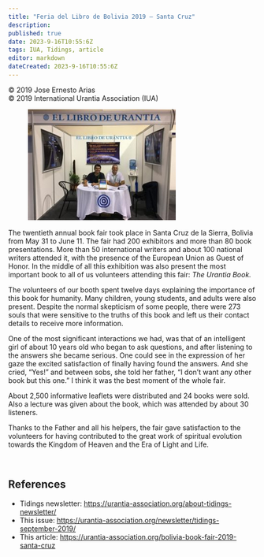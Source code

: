 ```yaml
---
title: "Feria del Libro de Bolivia 2019 – Santa Cruz"
description: 
published: true
date: 2023-9-16T10:55:6Z
tags: IUA, Tidings, article
editor: markdown
dateCreated: 2023-9-16T10:55:6Z
---
```


<p class="v-card v-sheet theme--light gray lighten-3 px-2">© 2019 Jose Ernesto Arias<br>© 2019 International Urantia Association (IUA)</p>

<figure id="Figure_1" class="image urantiapedia image-style-align-left">
<img src="../../../image/article/IUA_Tidings/190819_153725_101-300x225.jpg">
</figure>

The twentieth annual book fair took place in Santa Cruz de la Sierra, Bolivia from May 31 to June 11. The fair had 200 exhibitors and more than 80 book presentations. More than 50 international writers and about 100 national writers attended it, with the presence of the European Union as Guest of Honor. In the middle of all this exhibition was also present the most important book to all of us volunteers attending this fair: _The Urantia Book._

The volunteers of our booth spent twelve days explaining the importance of this book for humanity. Many children, young students, and adults were also present. Despite the normal skepticism of some people, there were 273 souls that were sensitive to the truths of this book and left us their contact details to receive more information.

One of the most significant interactions we had, was that of an intelligent girl of about 10 years old who began to ask questions, and after listening to the answers she became serious. One could see in the expression of her gaze the excited satisfaction of finally having found the answers. And she cried, “Yes!” and between sobs, she told her father, “I don’t want any other book but this one.” I think it was the best moment of the whole fair.

About 2,500 informative leaflets were distributed and 24 books were sold. Also a lecture was given about the book, which was attended by about 30 listeners.

Thanks to the Father and all his helpers, the fair gave satisfaction to the volunteers for having contributed to the great work of spiritual evolution towards the Kingdom of Heaven and the Era of Light and Life.

<br style="clear:both;"/>

## References

- Tidings newsletter: https://urantia-association.org/about-tidings-newsletter/
- This issue: https://urantia-association.org/newsletter/tidings-september-2019/
- This article: https://urantia-association.org/bolivia-book-fair-2019-santa-cruz